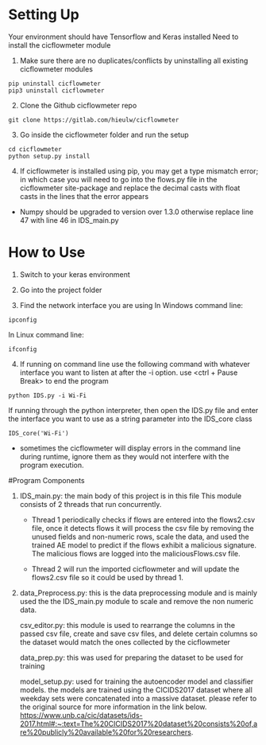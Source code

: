 # Setting Up
Your environment should have Tensorflow and Keras installed
Need to install the cicflowmeter module 
1. Make sure there are no duplicates/conflicts by uninstalling all existing cicflowmeter modules
	
```
pip uninstall cicflowmeter
pip3 uninstall cicflowmeter
```
	
2. Clone the Github cicflowmeter repo	
```
git clone https://gitlab.com/hieulw/cicflowmeter
```
			
3. Go inside the cicflowmeter folder and run the setup 
```
cd cicflowmeter
python setup.py install
```
			
4. If cicflowmeter is installed using pip, you may get a type mismatch error; in which case you will need to go into the flows.py file in the cicflowmeter 	site-package and replace the decimal casts with float casts in the lines that the error appears 
	
- Numpy should be upgraded to version over 1.3.0 otherwise replace line 47 with line 46 in IDS_main.py
	
	

# How to Use
1. Switch to your keras environment
	
2) Go into the project folder
	
3) Find the network interface you are using
In Windows command line:
```
ipconfig
```
In Linux command line:
```
ifconfig
```
		
4. If running on command line use the following command with whatever interface you want to listen at after the -i option. use <ctrl + Pause Break> to end the program
```
python IDS.py -i Wi-Fi
```
If running through the python interpreter, then open the IDS.py file and enter the interface you want to use as a string parameter into the IDS_core class
```
IDS_core('Wi-Fi')
```
- sometimes the cicflowmeter will display errors in the command line during runtime, ignore them as they would not interfere with the program execution.
		
#Program Components

1. IDS_main.py: the main body of this project is in this file
This module consists of 2 threads that run concurrently. 
	- Thread 1 periodically checks if flows are entered into the flows2.csv file, once it detects flows 
	it will process the csv file by removing the unused fields and non-numeric rows, scale the data, and used the 		trained AE model to predict if the flows exhibit a malicious signature. 
	The malicious flows are logged into the maliciousFlows.csv file.

	- Thread 2 will run the imported cicflowmeter and will update the flows2.csv file so it could be used by thread 1.  
			
			
2. data_Preprocess.py: this is the data preprocessing module and is mainly used the the IDS_main.py module to scale and remove the non numeric data. 
	
	csv_editor.py: this module is used to rearrange the columns in the passed csv file, create and save csv files, and delete certain columns so the dataset would match the ones collected by the cicflowmeter
	
	data_prep.py: this was used for preparing the dataset to be used for training
	
	model_setup.py: used for training the autoencoder model and classifier models.
			the models are trained using the CICIDS2017 dataset where all weekday sets were concatenated into a massive dataset. please refer to the original source for more information in the link below.
			https://www.unb.ca/cic/datasets/ids-2017.html#:~:text=The%20CICIDS2017%20dataset%20consists%20of,are%20publicly%20available%20for%20researchers.
	
	
	

